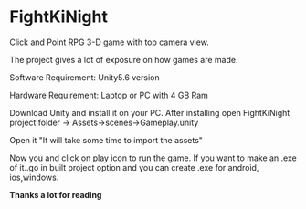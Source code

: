 # FightKiNight
Click and Point RPG 3-D  game with top camera view.


The project gives a lot of exposure on how games are made.

Software Requirement:
Unity5.6 version

Hardware Requirement:
Laptop or PC with  4 GB Ram

Download Unity and install it on your PC.
After installing open FightKiNight project folder -> Assets->scenes->Gameplay.unity

Open it "It will take some time to import the assets"

Now you and click on play icon to run the game.
If you want to make an .exe of it..go in built project option and you can create .exe for android, ios,windows.


**Thanks a lot for reading**
